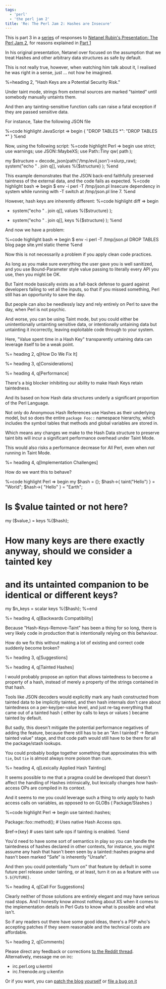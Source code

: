 ```yaml
---
tags:
  - 'perl'
  - 'the perl jam 2'
title: 'Re: The Perl Jam 2: Hashes are Insecure'
---
```


This is part 3 in a [series](/blog/tag/the-perl-jam-2) of responses to
[Netanel Rubin's Presentation: The Perl Jam 2](https://www.youtube.com/watch?v=eH_u3C2WwQ0),
for reasons explained in [Part 1](/blog/2015/12/31/re-the-perl-jam-2-cgi-sucks/)

In his original presentation, Netanel over focused on the assumption that we treat
Hashes and other arbitrary data structures as safe by default.

This is not really true, however, when watching him talk about it, I realised
he was right in a sense, just ... not how he imagined.

%=heading 2, "Hash Keys are a Potential Security Risk."

Under taint mode, strings from external sources are marked "tainted" until somebody manually untaints them.

And then any tainting-sensitive function calls can raise a fatal exception if they are passed sensitive data.

For instance, Take the following JSON file

%=code highlight JavaScript => begin
{ "DROP TABLES *": "DROP TABLES *" }
%end

Now, using the following script:
%=code highlight Perl => begin
use strict;
use warnings;
use JSON::MaybeXS;
use Path::Tiny qw( path );

my $structure = decode_json(path('/tmp/evil.json')->slurp_raw);
system("echo " . join q[], values %{$structure} );
%end

This example demonstrates that the JSON back-end faithfully preserved taintness
of the external data, and the code fails as expected.
%=code highlight bash => begin
$ env -i perl -T /tmp/json.pl
Insecure dependency in system while running with -T switch at /tmp/json.pl line 7.
%end

However, hash keys are inherently different:
%=code highlight diff => begin
- system("echo " . join q[], values %{$structure} );
+ system("echo " . join q[], keys   %{$structure} );
%end

And now we have a problem:

%=code highlight bash => begin
$ env -i perl -T /tmp/json.pl
DROP TABLES blog page site.yml static theme
%end

Now this is not necessarily a problem if you apply clean code practices.

As long as you make sure everything the user gave you is well sanitized, and you use Bound-Parameter style value passing to literally
every API you use, then you might be OK.

But Taint mode basically exists as a fall-back defense to guard against developers failing to vet all the inputs, so that if
you missed something, Perl still has an opportunity to save the day.

But people can also be needlessly lazy and rely entirely on Perl to save the day, when Perl is not psychic.

And worse, you can be using Taint mode, but you could either be unintentionally untainting sensitive data, or intentionally untaining data
but untainting it incorrectly, leaving exploitable code through to your system.

Here, "Value spent time in a Hash Key" transparently untaining data can leverage itself to be a weak point.

%= heading 2, q[How Do We Fix It]

%= heading 3, q[Considerations]

%= heading 4, q[Performance]

There's a big blocker inhibiting our ability to make Hash Keys retain taintedness.

And its based on how Hash data structures underly a significant proportion of the Perl Language.

Not only do Anonymous Hash References use Hashes as their underlying model, but so does the entire `package Foo::` namespace hierarchy,
which includes the symbol tables that methods and global variables are stored in.

Which means any changes we make to the Hash Data structure to preserve taint bits will incur a significant performance overhead under Taint Mode.

This would also risks a performance decrease for All Perl, even when *not* running in Taint Mode.

%= heading 4, q[Implementation Challenges]

How do we want this to behave?

%=code highlight Perl => begin
my $hash = {};
$hash->{ taint("Hello") } = "World";
$hash->{ "Hello" } = "Earth";

# Is $value tainted or not here?
my ($value,) = keys %{$hash};
# How many keys are there exactly anyway, should we consider a tainted key
# and its untainted companion to be identical or different keys?
my $n_keys = scalar keys %{$hash};
%=end

%= heading 4, q[Backwards Compatibility]

Because "Hash-Keys-Remove-Taint" has been a thing for so long, there is very likely code in production
that is intentionally relying on this behaviour.

How do we fix this without making a lot of existing and correct code suddenly become broken?

%= heading 3, q[Suggestions]

%= heading 4, q[Tainted Hashes]

I would probably propose an option that allows taintedness to become a property of a hash,
instead of merely a property of the strings contained in that hash.

Tools like JSON decoders would explicitly mark any hash constructed from tainted data to be implicitly
tainted, and then hash internals don't care about taintedness on a per-key/per-value level, and just re-tag
everything that came out of a tainted hash ( either by calls to keys or values ) became tainted by default.

But sadly, this doesn't mitigate the potential performance negatives of adding the feature, because
there still has to be an "Am I tainted? -> Return tainted value" stage, and that code path would still
have to be there for all the package/stash lookups.

You could probably bodge together something that approximates this with `tie`, but `tie` is almost always
more poison than cure.

%= heading 4, q[Lexically Applied Hash Tainting]

It seems possible to me that a pragma could be developed that doesn't affect the handling of Hashes intrinsically,
but lexically changes how hash-access OPs are compiled in its context.

And it seems to me you could leverage such a thing to only apply to hash access calls on variables, as opposed to on GLOBs ( Package/Stashes )

%=code highlight Perl => begin
use tainted::hashes;

Package::foo::method(); # Uses native Hash Access ops.

$ref->{key} # uses taint safe ops if tainting is enabled.
%end

You'd need to have some sort of semantics in play so you can handle the taintedness of hashes declared in other contexts,
for instance, you might assume any hash that hasn't been seen by a tainted::hashes pragma and hasn't been marked "Safe"
is inherently "Unsafe".

And then you could potentially "turn on" that feature by default in some future perl release under tainting,
or at least, turn it on as a feature with `use 5.${FUTURE}`.

%= heading 4, q[Call For Suggestions]

Clearly neither of those solutions are entirely elegant and may have serious road stops. And I honestly know almost
nothing about XS when it comes to the implementation details in Perl Guts to know what is possible and what isn't.

So if any readers out there have some good ideas, there's a P5P who's accepting patches if they seem reasonable and the technical
costs are affordable.

%= heading 2, q[Comments]

Please direct any feedback or corrections [to the Reddit thread](#PENDING-https://www.reddit.com/r/perl/comments/). Alternatively, message me on irc:

  - irc.perl.org u:kentnl
  - irc.freenode.org u:kent\n

Or if you want, you can [patch the blog yourself](https://github.com/kentfredric/kentfredric.github.io/pulls)
or [file a bug on it](https://github.com/kentfredric/kentfredric.github.io/issues)
